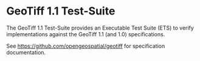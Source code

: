 # GeoTiff 1.1 Test-Suite

The GeoTiff 1.1 Test-Suite provides an Executable Test Suite (ETS) to verify implementations against the GeoTiff 1.1 (and 1.0) specifications.

See https://github.com/opengeospatial/geotiff for specification documentation.
